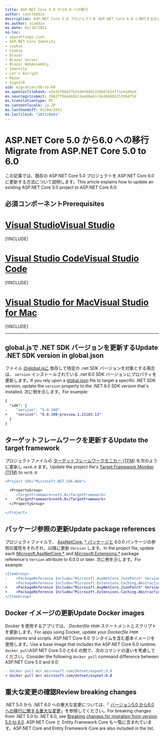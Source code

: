 ```yaml
---
title: ASP.NET Core 5.0 から6.0 への移行
author: scottaddie
description: ASP.NET Core 5.0 プロジェクトを ASP.NET Core 6.0 に移行する方法について説明します。
ms.author: scaddie
ms.date: 02/18/2021
no-loc:
- appsettings.json
- ASP.NET Core Identity
- cookie
- Cookie
- Blazor
- Blazor Server
- Blazor WebAssembly
- Identity
- Let's Encrypt
- Razor
- SignalR
uid: migration/50-to-60
ms.openlocfilehash: e3a32f6b02fb35d4fdd81319667624f71ce2d5ed
ms.sourcegitcommit: 3982ff9dabb5b12aeb0a61cde2686b5253364f5d
ms.translationtype: MT
ms.contentlocale: ja-JP
ms.lasthandoff: 03/04/2021
ms.locfileid: "102126681"
---
```

# <a name="migrate-from-aspnet-core-50-to-60"></a><span data-ttu-id="2e262-103">ASP.NET Core 5.0 から6.0 への移行</span><span class="sxs-lookup"><span data-stu-id="2e262-103">Migrate from ASP.NET Core 5.0 to 6.0</span></span>

<span data-ttu-id="2e262-104">この記事では、既存の ASP.NET Core 5.0 プロジェクトを ASP.NET Core 6.0 に更新する方法について説明します。</span><span class="sxs-lookup"><span data-stu-id="2e262-104">This article explains how to update an existing ASP.NET Core 5.0 project to ASP.NET Core 6.0.</span></span>

## <a name="prerequisites"></a><span data-ttu-id="2e262-105">必須コンポーネント</span><span class="sxs-lookup"><span data-stu-id="2e262-105">Prerequisites</span></span>

# <a name="visual-studio"></a>[<span data-ttu-id="2e262-106">Visual Studio</span><span class="sxs-lookup"><span data-stu-id="2e262-106">Visual Studio</span></span>](#tab/visual-studio)

[!INCLUDE[](~/includes/net-prereqs-vs-6.0.md)]

# <a name="visual-studio-code"></a>[<span data-ttu-id="2e262-107">Visual Studio Code</span><span class="sxs-lookup"><span data-stu-id="2e262-107">Visual Studio Code</span></span>](#tab/visual-studio-code)

[!INCLUDE[](~/includes/net-prereqs-vsc-6.0.md)]

# <a name="visual-studio-for-mac"></a>[<span data-ttu-id="2e262-108">Visual Studio for Mac</span><span class="sxs-lookup"><span data-stu-id="2e262-108">Visual Studio for Mac</span></span>](#tab/visual-studio-mac)

[!INCLUDE[](~/includes/net-prereqs-mac-6.0.md)]

---

## <a name="update-net-sdk-version-in-globaljson"></a><span data-ttu-id="2e262-109">global.jsで .NET SDK バージョンを更新する</span><span class="sxs-lookup"><span data-stu-id="2e262-109">Update .NET SDK version in global.json</span></span>

<span data-ttu-id="2e262-110">ファイル [ のglobal.jsに](/dotnet/core/tools/global-json) 依存して特定の .net SDK バージョンを対象とする場合は、 `version` インストールされている .net 6.0 SDK バージョンにプロパティを更新します。</span><span class="sxs-lookup"><span data-stu-id="2e262-110">If you rely upon a [global.json](/dotnet/core/tools/global-json) file to target a specific .NET SDK version, update the `version` property to the .NET 6.0 SDK version that's installed.</span></span> <span data-ttu-id="2e262-111">次に例を示します。</span><span class="sxs-lookup"><span data-stu-id="2e262-111">For example:</span></span>

```diff
{
  "sdk": {
-    "version": "5.0.100"
+    "version": "6.0.100-preview.1.21103.13"
  }
}
```

## <a name="update-the-target-framework"></a><span data-ttu-id="2e262-112">ターゲットフレームワークを更新する</span><span class="sxs-lookup"><span data-stu-id="2e262-112">Update the target framework</span></span>

<span data-ttu-id="2e262-113">プロジェクトファイルの [ターゲットフレームワークモニカー (TFM)](/dotnet/standard/frameworks) を次のように更新し `net6.0` ます。</span><span class="sxs-lookup"><span data-stu-id="2e262-113">Update the project file's [Target Framework Moniker (TFM)](/dotnet/standard/frameworks) to `net6.0`:</span></span>

```diff
<Project Sdk="Microsoft.NET.Sdk.Web">

  <PropertyGroup>
-    <TargetFramework>net5.0</TargetFramework>
+    <TargetFramework>net6.0</TargetFramework>
  </PropertyGroup>

</Project>
```

## <a name="update-package-references"></a><span data-ttu-id="2e262-114">パッケージ参照の更新</span><span class="sxs-lookup"><span data-stu-id="2e262-114">Update package references</span></span>

<span data-ttu-id="2e262-115">プロジェクトファイルで、 [AspNetCore.](https://www.nuget.org/packages?q=Microsoft.AspNetCore.*) [\* パッケージと](https://www.nuget.org/packages?q=Microsoft.Extensions.*) 6.0.0 パッケージの参照の属性をそれぞれ、以降に更新 `Version` します。</span><span class="sxs-lookup"><span data-stu-id="2e262-115">In the project file, update each [Microsoft.AspNetCore.\*](https://www.nuget.org/packages?q=Microsoft.AspNetCore.*) and [Microsoft.Extensions.\*](https://www.nuget.org/packages?q=Microsoft.Extensions.*) package reference's `Version` attribute to 6.0.0 or later.</span></span> <span data-ttu-id="2e262-116">次に例を示します。</span><span class="sxs-lookup"><span data-stu-id="2e262-116">For example:</span></span>

```diff
<ItemGroup>
-    <PackageReference Include="Microsoft.AspNetCore.JsonPatch" Version="5.0.3" />
-    <PackageReference Include="Microsoft.Extensions.Caching.Abstractions" Version="5.0.0" />
+    <PackageReference Include="Microsoft.AspNetCore.JsonPatch" Version="6.0.0-preview.1.*" />
+    <PackageReference Include="Microsoft.Extensions.Caching.Abstractions" Version="6.0.0-preview.1.*" />
</ItemGroup>
```

## <a name="update-docker-images"></a><span data-ttu-id="2e262-117">Docker イメージの更新</span><span class="sxs-lookup"><span data-stu-id="2e262-117">Update Docker images</span></span>

<span data-ttu-id="2e262-118">Docker を使用するアプリでは、 *Dockerfile* `FROM` ステートメントとスクリプトを更新します。</span><span class="sxs-lookup"><span data-stu-id="2e262-118">For apps using Docker, update your *Dockerfile* `FROM` statements and scripts.</span></span> <span data-ttu-id="2e262-119">ASP.NET Core 6.0 ランタイムを含む基本イメージを使用します。</span><span class="sxs-lookup"><span data-stu-id="2e262-119">Use a base image that includes the ASP.NET Core 6.0 runtime.</span></span> <span data-ttu-id="2e262-120">`docker pull`ASP.NET Core 5.0 と6.0 の間で、次のコマンドの違いを考慮してください。</span><span class="sxs-lookup"><span data-stu-id="2e262-120">Consider the following `docker pull` command difference between ASP.NET Core 5.0 and 6.0:</span></span>

```diff
- docker pull mcr.microsoft.com/dotnet/aspnet:5.0
+ docker pull mcr.microsoft.com/dotnet/aspnet:6.0
```

## <a name="review-breaking-changes"></a><span data-ttu-id="2e262-121">重大な変更の確認</span><span class="sxs-lookup"><span data-stu-id="2e262-121">Review breaking changes</span></span>

<span data-ttu-id="2e262-122">.NET 5.0 から .NET 6.0 への重大な変更については、「 [バージョン5.0 から6.0 への移行に関する重大な変更](/dotnet/core/compatibility/6.0)」を参照してください。</span><span class="sxs-lookup"><span data-stu-id="2e262-122">For breaking changes from .NET 5.0 to .NET 6.0, see [Breaking changes for migration from version 5.0 to 6.0](/dotnet/core/compatibility/6.0).</span></span> <span data-ttu-id="2e262-123">ASP.NET Core と Entity Framework Core も一覧に含まれています。</span><span class="sxs-lookup"><span data-stu-id="2e262-123">ASP.NET Core and Entity Framework Core are also included in the list.</span></span>
